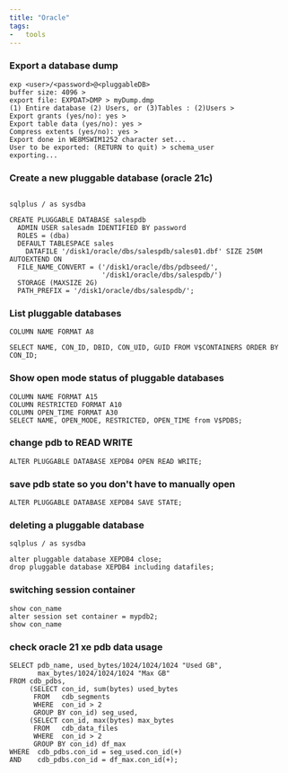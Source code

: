 ```yaml
---
title: "Oracle"
tags:
-   tools
---
```


### Export a database dump  
```shell
exp <user>/<password>@<pluggableDB>
buffer size: 4096 >
export file: EXPDAT>DMP > myDump.dmp
(1) Entire database (2) Users, or (3)Tables : (2)Users >
Export grants (yes/no): yes >
Export table data (yes/no): yes >
Compress extents (yes/no): yes >
Export done in WE8MSWIM1252 character set...
User to be exported: (RETURN to quit) > schema_user
exporting...
```

### Create a new pluggable database (oracle 21c)  
```shell

sqlplus / as sysdba

CREATE PLUGGABLE DATABASE salespdb
  ADMIN USER salesadm IDENTIFIED BY password
  ROLES = (dba)
  DEFAULT TABLESPACE sales
    DATAFILE '/disk1/oracle/dbs/salespdb/sales01.dbf' SIZE 250M AUTOEXTEND ON
  FILE_NAME_CONVERT = ('/disk1/oracle/dbs/pdbseed/',
                       '/disk1/oracle/dbs/salespdb/')
  STORAGE (MAXSIZE 2G)
  PATH_PREFIX = '/disk1/oracle/dbs/salespdb/';
```

### List pluggable databases  
```shell
COLUMN NAME FORMAT A8

SELECT NAME, CON_ID, DBID, CON_UID, GUID FROM V$CONTAINERS ORDER BY CON_ID;
```

### Show open mode status of pluggable databases  
```shell
COLUMN NAME FORMAT A15
COLUMN RESTRICTED FORMAT A10
COLUMN OPEN_TIME FORMAT A30
SELECT NAME, OPEN_MODE, RESTRICTED, OPEN_TIME from V$PDBS;
```

### change pdb to READ WRITE  
```shell
ALTER PLUGGABLE DATABASE XEPDB4 OPEN READ WRITE;
```

### save pdb state so you don't have to manually open
```shell
ALTER PLUGGABLE DATABASE XEPDB4 SAVE STATE;
```

### deleting a pluggable database  
```shell
sqlplus / as sysdba

alter pluggable database XEPDB4 close;
drop pluggable database XEPDB4 including datafiles;
```

### switching session container  
```shell
show con_name
alter session set container = mypdb2;
show con_name
```

### check oracle 21 xe pdb data usage

```
SELECT pdb_name, used_bytes/1024/1024/1024 "Used GB", 
       max_bytes/1024/1024/1024 "Max GB" 
FROM cdb_pdbs, 
     (SELECT con_id, sum(bytes) used_bytes 
      FROM   cdb_segments 
      WHERE  con_id > 2 
      GROUP BY con_id) seg_used, 
     (SELECT con_id, max(bytes) max_bytes 
      FROM   cdb_data_files 
      WHERE  con_id > 2 
      GROUP BY con_id) df_max 
WHERE  cdb_pdbs.con_id = seg_used.con_id(+) 
AND    cdb_pdbs.con_id = df_max.con_id(+);
```

